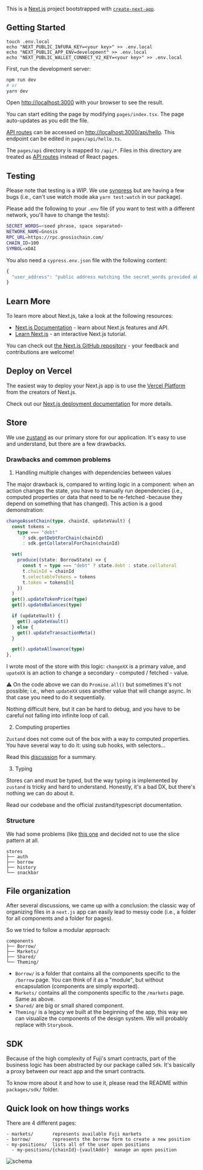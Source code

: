 This is a [Next.js](https://nextjs.org/) project bootstrapped with [`create-next-app`](https://github.com/vercel/next.js/tree/canary/packages/create-next-app).

## Getting Started

```
touch .env.local
echo "NEXT_PUBLIC_INFURA_KEY=<your key>" >> .env.local
echo "NEXT_PUBLIC_APP_ENV=development" >> .env.local
echo "NEXT_PUBLIC_WALLET_CONNECT_V2_KEY=<your key>" >> .env.local
```

First, run the development server:

```bash
npm run dev
# or
yarn dev
```

Open [http://localhost:3000](http://localhost:3000) with your browser to see the result.

You can start editing the page by modifying `pages/index.tsx`. The page auto-updates as you edit the file.

[API routes](https://nextjs.org/docs/api-routes/introduction) can be accessed on [http://localhost:3000/api/hello](http://localhost:3000/api/hello). This endpoint can be edited in `pages/api/hello.ts`.

The `pages/api` directory is mapped to `/api/*`. Files in this directory are treated as [API routes](https://nextjs.org/docs/api-routes/introduction) instead of React pages.

## Testing

Please note that testing is a WIP. We use [synpress](https://github.com/synthetixio/synpress) but are having a few bugs (i.e., can't use watch mode aka `yarn test:watch` in our package).

Please add the following to your `.env` file (if you want to test with a different network, you'll have to change the tests):

```bash
SECRET_WORDS=<seed phrase, space separated>
NETWORK_NAME=Gnosis
RPC_URL=https://rpc.gnosischain.com/
CHAIN_ID=100
SYMBOL=xDAI
```

You also need a `cypress.env.json` file with the following content:

```ts
{
  "user_address": "public address matching the secret_words provided above"
}
```

## Learn More

To learn more about Next.js, take a look at the following resources:

- [Next.js Documentation](https://nextjs.org/docs) - learn about Next.js features and API.
- [Learn Next.js](https://nextjs.org/learn) - an interactive Next.js tutorial.

You can check out [the Next.js GitHub repository](https://github.com/vercel/next.js/) - your feedback and contributions are welcome!

## Deploy on Vercel

The easiest way to deploy your Next.js app is to use the [Vercel Platform](https://vercel.com/new?utm_medium=default-template&filter=next.js&utm_source=create-next-app&utm_campaign=create-next-app-readme) from the creators of Next.js.

Check out our [Next.js deployment documentation](https://nextjs.org/docs/deployment) for more details.

## Store

We use [zustand](https://github.com/pmndrs/zustand) as our primary store for our application. It's easy to use and understand, but there are a few drawbacks.

### Drawbacks and common problems

1. Handling multiple changes with dependencies between values

The major drawback is, compared to writing logic in a component: when an action changes the state, you have to manually run dependencies (i.e., computed properties or data that need to be re-fetched -because they depend on something that has changed). This action is a good demonstration:

```ts
changeAssetChain(type, chainId, updateVault) {
  const tokens =
    type === "debt"
      ? sdk.getDebtForChain(chainId)
      : sdk.getCollateralForChain(chainId)

  set(
    produce((state: BorrowState) => {
      const t = type === "debt" ? state.debt : state.collateral
      t.chainId = chainId
      t.selectableTokens = tokens
      t.token = tokens[0]
    })
  )
  get().updateTokenPrice(type)
  get().updateBalances(type)

  if (updateVault) {
    get().updateVault()
  } else {
    get().updateTransactionMeta()
  }

  get().updateAllowance(type)
},
```

I wrote most of the store with this logic: `changeXX` is a primary value, and `upateXX` is an action to change a secondary - computed / fetched - value.

⚠️ On the code above we can do `Promise.all()` but sometimes it's not possible; i.e., when `updateXX` uses another value that will change async. In that case you need to do it sequentially.

Nothing difficult here, but it can be hard to debug, and you have to be careful not falling into infinite loop of call.

2. Computing properties

`Zustand` does not come out of the box with a way to computed properties. You have several way to do it: using sub hooks, with selectors...

Read this [discussion](https://github.com/pmndrs/zustand/discussions/1384#discussion-4499797) for a summary.

3. Typing

Stores can and must be typed, but the way typing is implemented by `zustand` is tricky and hard to understand. Honestly, it's a bad DX, but there's nothing we can do about it.

Read our codebase and the official zustand/typescript documentation.

### Structure

We had some problems (like [this one](https://github.com/pmndrs/zustand/discussions/1409) and decided not to use the slice pattern at all.

```
stores
├── auth
├── borrow
├── history
└── snackbar
```

## File organization

After several discussions, we came up with a conclusion: the classic way of organizing files in a `next.js` app can easily lead to messy code (i.e., a folder for all components and a folder for pages).

So we tried to follow a modular approach:

```
components
├── Borrow/
├── Markets/
├── Shared/
└── Theming/
```

- `Borrow/` is a folder that contains all the components specific to the `/borrow` page. You can think of it as a "module", but without encapsulation (components are simply exported).
- `Markets/` contains all the components specific to the `/markets` page. Same as above.
- `Shared/` are big or small shared component.
- `Theming/` is a legacy we built at the beginning of the app, this way we can visualize the components of the design system. We will probably replace with `Storybook`.

## SDK

Because of the high complexity of Fuji's smart contracts, part of the business logic has been abstracted by our package called `Sdk`. It's basically a proxy between our react app and the smart contracts.

To know more about it and how to use it, please read the README within `packages/sdk/` folder.

## Quick look on how things works

There are 4 different pages:

```
- markets/       represents available Fuji markets
- borrow/        represents the borrow form to create a new position
- my-positions/  lists all of the user open positions
  - my-positions/{chainId}-{vaultAddr}  manage an open position
```

![schema](./drawio.svg)

